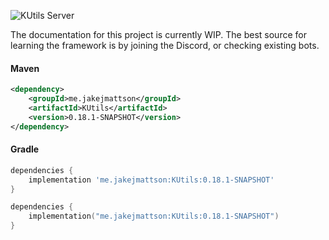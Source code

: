 ![KUtils Server](https://discordapp.com/api/guilds/453208597082406912/widget.png?style=banner2)

The documentation for this project is currently WIP. 
The best source for learning the framework is by joining the Discord, or checking existing bots.

#### Maven
```xml
<dependency>
    <groupId>me.jakejmattson</groupId>
    <artifactId>KUtils</artifactId>
    <version>0.18.1-SNAPSHOT</version>
</dependency>
```

#### Gradle
```groovy
dependencies {
    implementation 'me.jakejmattson:KUtils:0.18.1-SNAPSHOT'
}
```
```kotlin
dependencies {
    implementation("me.jakejmattson:KUtils:0.18.1-SNAPSHOT")
}
```